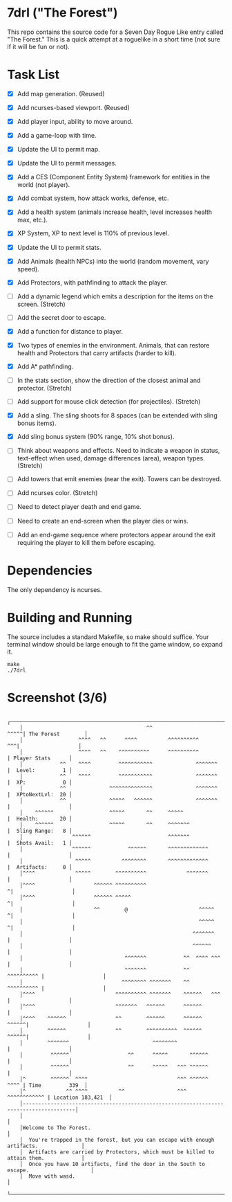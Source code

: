 # 7drl ("The Forest")

This repo contains the source code for a Seven Day Rogue Like entry called "The Forest."  This
is a quick attempt at a roguelike in a short time (not sure if it will be fun or not).

# Task List

- [x]  Add map generation. (Reused)

- [x]  Add ncurses-based viewport. (Reused)

- [x]  Add player input, ability to move around.

- [x]  Add a game-loop with time.

- [x]  Update the UI to permit map.

- [x]  Update the UI to permit messages.

- [x]  Add a CES (Component Entity System) framework for entities in the world (not player).

- [x]  Add combat system, how attack works, defense, etc.

- [x]  Add a health system (animals increase health, level increases health max, etc.).

- [x]  XP System, XP to next level is 110% of previous level.

- [x]  Update the UI to permit stats.

- [x]  Add Animals (health NPCs) into the world (random movement, vary speed).

- [x]  Add Protectors, with pathfinding to attack the player.

- [ ]  Add a dynamic legend which emits a description for the items on the screen. (Stretch)

- [ ]  Add the secret door to escape.

- [x]  Add a function for distance to player.

- [x]  Two types of enemies in the environment.  Animals, that can restore health and Protectors that carry artifacts (harder to kill).

- [x]  Add A* pathfinding.

- [ ]  In the stats section, show the direction of the closest animal and protector. (Stretch)

- [ ]  Add support for mouse click detection (for projectiles). (Stretch)

- [x]  Add a sling.  The sling shoots for 8 spaces (can be extended with sling bonus items).

- [x]  Add sling bonus system (90% range, 10% shot bonus).

- [ ]  Think about weapons and effects.  Need to indicate a weapon in status, text-effect when used, damage differences (area), weapon types. (Stretch)

- [ ]  Add towers that emit enemies (near the exit).  Towers can be destroyed.

- [ ]  Add ncurses color. (Stretch)

- [ ]  Need to detect player death and end game.

- [ ]  Need to create an end-screen when the player dies or wins.

- [ ]  Add an end-game sequence where protectors appear around the exit requiring the player to kill them before escaping.


# Dependencies

The only dependency is ncurses.

# Building and Running

The source includes a standard Makefile, so make should suffice.  Your terminal window should be
large enough to fit the game window, so expand it.

```
make
./7drl
```


# Screenshot (3/6)

```
    ┌───────────────────────────────────────────────────────────────────────────────────────┐
    │                                        ^^                    ^^^^^| The Forest        │
    │                  ^^^^   ^^      ^^^^          ^^^^^^^^^^       ^^^|                   │
    │                  ^^^^   ^^    ^^^^^^^^^^      ^^^^^^^^^^          | Player Stats      │
    │            ^^    ^^^^         ^^^^^^^^^^^              ^^^^^^^    |  Level:         1 │
    │            ^^    ^^^^         ^^^^^^^^^^^              ^^^^^^^    |  XP:            0 │
    │            ^^              ^^^^^^^^^^^^^^              ^^^^^^^    |  XPtoNextLvl:  20 │
    │            ^^              ^^^^^   ^^^^^^              ^^^^^^^    |                   │
    │    ^^^^^^                  ^^^^^       ^^     ^^^^^               |  Health:       20 │
    │    ^^^^^^                  ^^^^^       ^^     ^^^^^^^             |  Sling Range:   8 │
    │                ^^^^^^                         ^^^^^^^             |  Shots Avail:   1 │
    │                ^^^^^^            ^^^^^^       ^^^^^^^^^^^^^       |                   │
    │                 ^^^^^          ^^^^^^^^       ^^^^^^^^^^^^^       |  Artifacts:     0 │
    │^^^^             ^^^^^        ^^^^^^^^^^             ^^^^^^^       |                   │
    │^^^^                   ^^^^^^ ^^^^^^^^^^                          ^|                   │
    │^^^^                   ^^^^^^ ^^^^^                               ^|                   │
    │                       ^^        @                       ^^^^^    ^|                   │
    │                                                         ^^^^^    ^|                   │
    │                                                       ^^^^^^^     |                   │
    │                                                       ^^^^^^      |                   │
    │                                 ^^^^^^^            ^^  ^^^^ ^^^   |                   │
    │                                 ^^^^^^^            ^^  ^^^^^^^^^^ |                   │
    │                                ^^^^^^^^ ^^^^^^^    ^^  ^^^^^^^^^^ |                   │
    │^^^^                          ^^^^^^^^^^ ^^^^^^^    ^^^^^^   ^^^   |                   │
    │^^^^                          ^^^^^^^   ^^^^^^      ^^^^^^         |                   │
    │^^^^    ^^^^^^                ^^        ^^^^^^      ^^^^^^   ^^^^^^|                   │
    │        ^^^^^^                ^^        ^^^^^^^^^^  ^^^^^^   ^^^^^^|                   │
    │        ^^^^^^^                           ^^^^^^^^                 |                   │
    │         ^^^^^^                   ^^      ^^^^^       ^^^^^^       |                   │
    │         ^^^^^^                   ^^      ^^^^^   ^^^ ^^^^^^       |                   │
    │^        ^^^^^^  ^^^^                             ^^^ ^^^^^^  ^^^^ | Time         339  │
    │^             ^^ ^^^^          ^^                 ^^^ ^^^^^^^^^^^^ | Location 183,421  │
    │---------------------------------------------------------------------------------------│
    │                                                                                       │
    │Welcome to The Forest.                                                                 │
    │  You're trapped in the forest, but you can escape with enough artifacts.              │
    │  Artifacts are carried by Protectors, which must be killed to attain them.            │
    │  Once you have 10 artifacts, find the door in the South to escape.                    │
    │  Move with wasd.                                                                      │
    └───────────────────────────────────────────────────────────────────────────────────────┘
```
